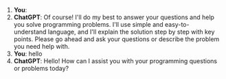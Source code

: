 1. **You**: 
2. **ChatGPT**: Of course! I'll do my best to answer your questions and help you solve programming problems. I'll use simple and easy-to-understand language, and I'll explain the solution step by step with key points. Please go ahead and ask your questions or describe the problem you need help with.
3. **You**: hello 
4. **ChatGPT**: Hello! How can I assist you with your programming questions or problems today?